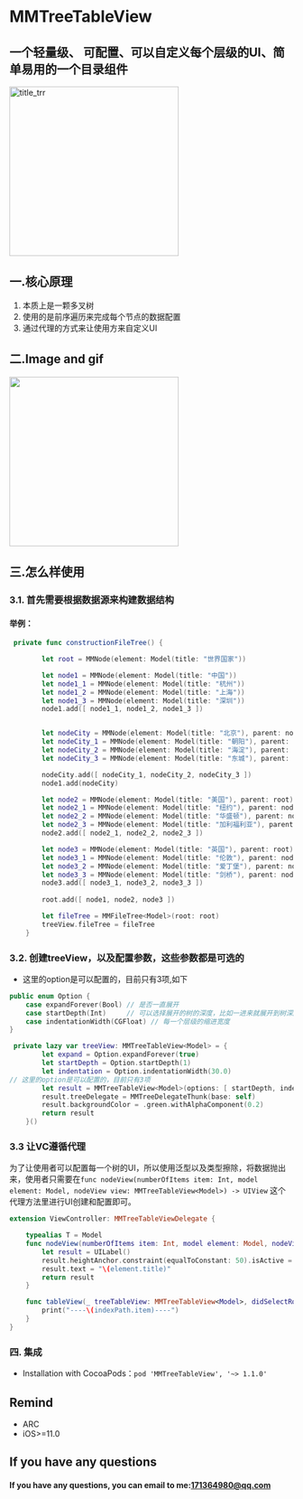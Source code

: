 # MMTreeTableView
## 一个轻量级、 可配置、可以自定义每个层级的UI、简单易用的一个目录组件
<img width="300" alt="title_trr" src="https://user-images.githubusercontent.com/18704047/156887573-1c8bde3b-77df-43b3-975d-2e492da6cb47.png">


## 一.核心原理
1. 本质上是一颗多叉树
2. 使用的是前序遍历来完成每个节点的数据配置
3. 通过代理的方式来让使用方来自定义UI

## 二.Image and gif
<p float="center">
<img src="https://user-images.githubusercontent.com/18704047/156888461-f194e366-431c-429b-a1d5-21651ae9aa88.gif" width = "300">
<p />


## 三.怎么样使用 
### 3.1. 首先需要根据数据源来构建数据结构
#### 举例：
```swift
 private func constructionFileTree() {

        let root = MMNode(element: Model(title: "世界国家"))

        let node1 = MMNode(element: Model(title: "中国"))
        let node1_1 = MMNode(element: Model(title: "杭州"))
        let node1_2 = MMNode(element: Model(title: "上海"))
        let node1_3 = MMNode(element: Model(title: "深圳"))
        node1.add([ node1_1, node1_2, node1_3 ])


        let nodeCity = MMNode(element: Model(title: "北京"), parent: node1)
        let nodeCity_1 = MMNode(element: Model(title: "朝阳"), parent: nodeCity)
        let nodeCity_2 = MMNode(element: Model(title: "海淀"), parent: nodeCity)
        let nodeCity_3 = MMNode(element: Model(title: "东城"), parent: nodeCity)

        nodeCity.add([ nodeCity_1, nodeCity_2, nodeCity_3 ])
        node1.add(nodeCity)

        let node2 = MMNode(element: Model(title: "美国"), parent: root)
        let node2_1 = MMNode(element: Model(title: "纽约"), parent: node2)
        let node2_2 = MMNode(element: Model(title: "华盛顿"), parent: node2)
        let node2_3 = MMNode(element: Model(title: "加利福利亚"), parent: node2)
        node2.add([ node2_1, node2_2, node2_3 ])

        let node3 = MMNode(element: Model(title: "英国"), parent: root)
        let node3_1 = MMNode(element: Model(title: "伦敦"), parent: node3)
        let node3_2 = MMNode(element: Model(title: "爱丁堡"), parent: node3)
        let node3_3 = MMNode(element: Model(title: "剑桥"), parent: node3)
        node3.add([ node3_1, node3_2, node3_3 ])
        
        root.add([ node1, node2, node3 ])

        let fileTree = MMFileTree<Model>(root: root)
        treeView.fileTree = fileTree
    }
```
### 3.2. 创建treeView，以及配置参数，这些参数都是可选的
 * 这里的option是可以配置的，目前只有3项,如下

```swift
public enum Option {
    case expandForever(Bool) // 是否一直展开
    case startDepth(Int)     // 可以选择展开的树的深度，比如一进来就展开到树深度为2的位置
    case indentationWidth(CGFloat) // 每一个层级的缩进宽度
}
```
```swift
 private lazy var treeView: MMTreeTableView<Model> = {
        let expand = Option.expandForever(true)
        let startDepth = Option.startDepth(1)
        let indentation = Option.indentationWidth(30.0)
// 这里的option是可以配置的，目前只有3项
        let result = MMTreeTableView<Model>(options: [ startDepth, indentation ], frame: .zero, style: .plain)
        result.treeDelegate = MMTreeDelegateThunk(base: self)
        result.backgroundColor = .green.withAlphaComponent(0.2)
        return result
    }()
```

### 3.3 让VC遵循代理
为了让使用者可以配置每一个树的UI，所以使用泛型以及类型擦除，将数据抛出来，使用者只需要在`func nodeView(numberOfItems item: Int, model element: Model, nodeView view: MMTreeTableView<Model>) -> UIView` 这个代理方法里进行UI创建和配置即可。
```swift
extension ViewController: MMTreeTableViewDelegate {

    typealias T = Model
    func nodeView(numberOfItems item: Int, model element: Model, nodeView view: MMTreeTableView<Model>) -> UIView {
        let result = UILabel()
        result.heightAnchor.constraint(equalToConstant: 50).isActive = true
        result.text = "\(element.title)"
        return result
    }

    func tableView(_ treeTableView: MMTreeTableView<Model>, didSelectRowAt indexPath: IndexPath) {
        print("----\(indexPath.item)----")
    }
}
```
### 四. 集成
* Installation with CocoaPods：`pod 'MMTreeTableView', '~> 1.1.0'`

## Remind
* ARC
* iOS>=11.0

## If you have any questions 
#### If you have any questions, you can email to me:171364980@qq.com 

